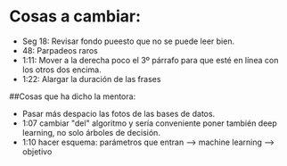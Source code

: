 # Cosas a cambiar:


- Seg 18: Revisar fondo  pueesto que no se puede leer bien.
- 48: Parpadeos raros
- 1:11: Mover a la derecha poco el 3º párrafo para que esté en línea con los otros dos encima.
- 1:22: Alargar la duración de las frases

##Cosas que ha dicho la mentora:
  - Pasar más despacio las fotos de las bases de datos.
  - 1:07 cambiar "del" algoritmo y sería conveniente poner también deep learning, no solo árboles de decisión.
  - 1:10 hacer esquema: parámetros que entran --> machine learning --> objetivo
